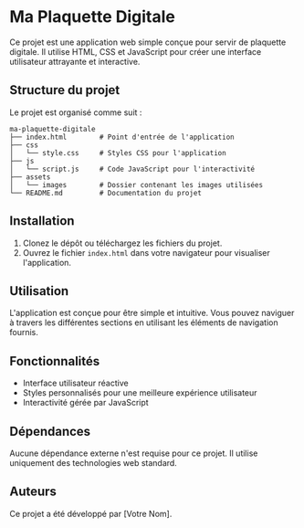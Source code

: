 # Ma Plaquette Digitale

Ce projet est une application web simple conçue pour servir de plaquette digitale. Il utilise HTML, CSS et JavaScript pour créer une interface utilisateur attrayante et interactive.

## Structure du projet

Le projet est organisé comme suit :

```
ma-plaquette-digitale
├── index.html        # Point d'entrée de l'application
├── css
│   └── style.css     # Styles CSS pour l'application
├── js
│   └── script.js     # Code JavaScript pour l'interactivité
├── assets
│   └── images        # Dossier contenant les images utilisées
└── README.md         # Documentation du projet
```

## Installation

1. Clonez le dépôt ou téléchargez les fichiers du projet.
2. Ouvrez le fichier `index.html` dans votre navigateur pour visualiser l'application.

## Utilisation

L'application est conçue pour être simple et intuitive. Vous pouvez naviguer à travers les différentes sections en utilisant les éléments de navigation fournis.

## Fonctionnalités

- Interface utilisateur réactive
- Styles personnalisés pour une meilleure expérience utilisateur
- Interactivité gérée par JavaScript

## Dépendances

Aucune dépendance externe n'est requise pour ce projet. Il utilise uniquement des technologies web standard.

## Auteurs

Ce projet a été développé par [Votre Nom].